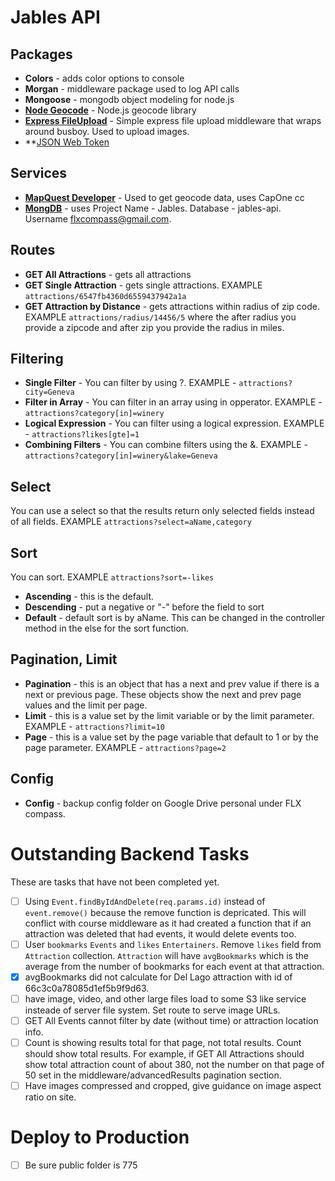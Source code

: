 # Jables API
## Packages
* **Colors** - adds color options to console
* **Morgan** - middleware package used to log API calls
* **Mongoose** - mongodb object modeling for node.js
* **[Node Geocode](https://github.com/nchaulet/node-geocoder)** - Node.js geocode library
* **[Express FileUpload](https://www.npmjs.com/package/express-fileupload)** - Simple express file upload middleware that wraps around busboy.  Used to upload images.
* **[JSON Web Token]()

## Services
* **[MapQuest Developer](https://developer.mapquest.com/)** - Used to get geocode data, uses CapOne cc
* **[MongDB](https://cloud.mongodb.com)** - uses Project Name - Jables.  Database - jables-api.  Username flxcompass@gmail.com.

## Routes
* **GET All Attractions** - gets all attractions
* **GET Single Attraction** - gets single attractions.  EXAMPLE `attractions/6547fb4360d6559437942a1a`
* **GET Attraction by Distance** - gets attractions within radius of zip code.  EXAMPLE `attractions/radius/14456/5` where the after radius you provide a zipcode and after zip you provide the radius in miles.

## Filtering
* **Single Filter** - You can filter by using ?.  EXAMPLE - `attractions?city=Geneva`
* **Filter in Array** - You can filter in an array using in opperator.  EXAMPLE - `attractions?category[in]=winery`
* **Logical Expression** - You can filter using a logical expression.  EXAMPLE - `attractions?likes[gte]=1`
* **Combining Filters** - You can combine filters using the &.  EXAMPLE - `attractions?category[in]=winery&lake=Geneva`

## Select
You can use a select so that the results return only selected fields instead of all fields. EXAMPLE `attractions?select=aName,category`

## Sort
You can sort.  EXAMPLE `attractions?sort=-likes`
* **Ascending** - this is the default.
* **Descending** - put a negative or "-" before the field to sort
* **Default** - default sort is by aName.  This can be changed in the controller method in the else for the sort function.

## Pagination, Limit
* **Pagination** - this is an object that has a next and prev value if there is a next or previous page.  These objects show the next and prev page values and the limit per page.
* **Limit** - this is a value set by the limit variable or by the limit parameter.  EXAMPLE - `attractions?limit=10`
* **Page** - this is a value set by the page variable that default to 1 or by the page parameter.  EXAMPLE - `attractions?page=2`

## Config
* **Config** - backup config folder on Google Drive personal under FLX compass.

# Outstanding Backend Tasks
These are tasks that have not been completed yet.
* [ ] Using `Event.findByIdAndDelete(req.params.id)` instead of `event.remove()` because the remove function is depricated.  This will conflict with course middleware as it had created a function that if an attraction was deleted that had events, it would delete events too.
* [ ] User `bookmarks` `Events` and `likes` `Entertainers`.  Remove `likes` field from `Attraction` collection.  `Attraction` will have `avgBookmarks` which is the average from the number of bookmarks for each event at that attraction.
* [x] avgBookmarks did not calculate for Del Lago attraction with id of 66c3c0a78085d1ef5b9f9d63.
* [ ] have image, video, and other large files load to some S3 like service insteade of server file system.  Set route to serve image URLs.
* [ ] GET All Events cannot filter by date (without time) or attraction location info.
* [ ] Count is showing results total for that page, not total results.  Count should show total results.  For example, if GET All Attractions should show total attraction count of about 380, not the number on that page of 50 set in the middleware/advancedResults pagination section.
* [ ] Have images compressed and cropped, give guidance on image aspect ratio on site.

# Deploy to Production
* [ ] Be sure public folder is 775


